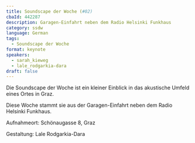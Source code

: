 ```yaml
---
title: Soundscape der Woche (#02)
cbaId: 442287
description: Garagen-Einfahrt neben dem Radio Helsinki Funkhaus
category: ssdw
language: German
tags:
  - Soundscape der Woche
format: keynote
speakers:
  - sarah_kieweg
  - lale_rodgarkia-dara
draft: false
---
```

Die Soundscape der Woche ist ein kleiner Einblick in das akustische Umfeld eines Ortes in Graz.

Diese Woche stammt sie aus der Garagen-Einfahrt neben dem Radio Helsinki Funkhaus.

Aufnahmeort: Schönaugasse 8, Graz

Gestaltung: Lale Rodgarkia-Dara

